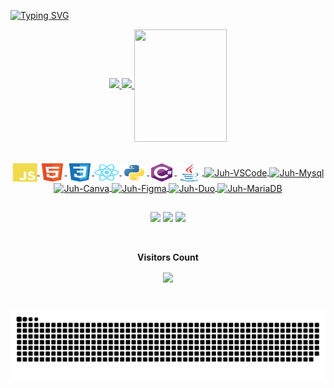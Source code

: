 [![Typing SVG](https://readme-typing-svg.herokuapp.com/?color=A533FF&size=35&center=true&vCenter=true&width=1000&lines=HI,+My+name+is+Júlia+Maria;I'm+20+years+old;I'm+from+Brazil;I+work+as+a+data+analyst)](https://git.io/typing-svg)


<div  align="center" >
  <a href="https://github.com/mfjuliaa">
  <img height="180em"   src="https://github-readme-stats.vercel.app/api?username=mfjuliaa&show_icons=true&theme=react&include_all_commits=true&count_private=true"/>
  <img height="180em"   src="https://github-readme-stats.vercel.app/api/top-langs/?username=mfjuliaa&layout=compact&langs_count=7&theme=react" /> 

  <img align="center" width="148" height="180" src="https://media1.tenor.com/images/68e8337fb4eb7e40645d832c64762a8b/tenor.gif?itemid=19443613">
</div>
 <br>
<div  align="center"> 
  <div style="display: inline_block"><br>
  <img align="center" alt="Juh-Js" height="30" width="40" src="https://raw.githubusercontent.com/devicons/devicon/master/icons/javascript/javascript-plain.svg">
  <img align="center" alt="HTML" height="30" width="40" src="https://raw.githubusercontent.com/devicons/devicon/master/icons/html5/html5-original.svg">
  <img align="center" alt="CSS" height="30" width="40" src="https://raw.githubusercontent.com/devicons/devicon/master/icons/css3/css3-original.svg">
  <img align="center" alt="React" height="30" width="40" src="https://raw.githubusercontent.com/devicons/devicon/master/icons/react/react-original.svg">
  <img align="center" alt="Python" height="30" width="40" src="https://raw.githubusercontent.com/devicons/devicon/master/icons/python/python-original.svg">
  <img align="center" alt="Csharp" height="30" width="40" src="https://raw.githubusercontent.com/devicons/devicon/master/icons/csharp/csharp-original.svg">
  <img align="center" alt="java" height="30" width="40" src="https://raw.githubusercontent.com/devicons/devicon/master/icons/java/java-original.svg">
  <img align="center" alt="Juh-VSCode" height="30" width="40" title="Visual Studio Code" src="https://cdn.jsdelivr.net/gh/devicons/devicon/icons/vscode/vscode-original.svg">
 <img align="center" alt="Juh-Mysql" height="30" width="40" title="MySQL" src="https://cdn.jsdelivr.net/gh/devicons/devicon/icons/mysql/mysql-original-wordmark.svg"> 
 <img align="center" alt="Juh-Canva" height="25" width="40" title="Canva" src=https://img.shields.io/badge/Canva-%2300C4CC.svg?&style>
 <img align="center" alt="Juh-Figma" height="25" width="40" title="Figma" src=https://img.shields.io/badge/Figma-F24E1E?style=for-the-badge&logo=figma&logoColor=white>
 <img align="center" alt="Juh-Duo" height="25" width="40" title="Duo" src=https://img.shields.io/badge/Duolingo-58CC02?style=for-the-badge&logo=Duolingo&logoColor=white> 
  <img align="center" alt="Juh-MariaDB" height="25" width="40" title="MariaDB" src=https://img.shields.io/badge/MariaDB-003545?style=for-the-badge&logo=mariadb&logoColor=white>
  
 

##
  </div>

  <a href="https://www.instagram.com/mf.juh/" target="_blank"><img src="https://img.shields.io/badge/-Instagram-%23E4405F?style=for-the-badge&logo=instagram&logoColor=white" target="_blank"></a>
   <a href="juliamariafrancisco3@gmail.com"><img src="https://img.shields.io/badge/-Gmail-%23333?style=for-the-badge&logo=gmail&logoColor=white" target="_blank"></a>
  <a href="https://www.linkedin.com/in/julia-maria-francisco-984061255?utm_source=share&utm_campaign=share_via&utm_content=profile&utm_medium=android_app  /" target="_blank"><img src="https://img.shields.io/badge/-LinkedIn-%230077B5?style=for-the-badge&logo=linkedin&logoColor=white" target="_blank"></a> 

 
 
</div>

<div align="center">
<br><p align="centre"><b>Visitors Count</b></p>  
<p align="center"><img align="center" src="https://profile-counter.glitch.me/{mfjuliaa}/count.svg" /></p> 
<br>
</div>
 
![Snake animation](https://raw.githubusercontent.com/Platane/snk/output/github-contribution-grid-snake.svg) 
